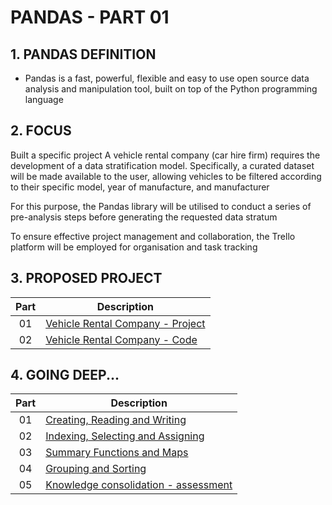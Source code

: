 # PANDAS - PART 01

## 1. PANDAS DEFINITION

- Pandas is a fast, powerful, flexible and easy to use open source data analysis and manipulation tool,
built on top of the Python programming language

## 2. FOCUS

Built a specific project
A vehicle rental company (car hire firm) requires the development of a data stratification model. 
Specifically, a curated dataset will be made available to the user, allowing vehicles to be filtered according 
to their specific model, year of manufacture, and manufacturer

For this purpose, the Pandas library will be utilised to conduct a series of pre-analysis steps before 
generating the requested data stratum

To ensure effective project management and collaboration, the Trello platform will be employed for organisation 
and task tracking

## 3. PROPOSED PROJECT

| Part | Description                                                                       |
|:----:|-----------------------------------------------------------------------------------|
|  01  | [Vehicle Rental Company - Project](./project/vehicle_inventory_stratification.md) |
|  02  | [Vehicle Rental Company - Code](./project/main.ipynb)                             |

## 4. GOING DEEP...

| Part | Description                                                                                                  |
|:----:|--------------------------------------------------------------------------------------------------------------|
|  01  | [Creating, Reading and Writing](./codes/01-creating_reading_writing/creating_reading_writing.md)             |
|  02  | [Indexing, Selecting and Assigning](./codes/02-indexing_selecting_assigning/indexing_selecting_assigning.md) |
|  03  | [Summary Functions and Maps](./codes/03-summary_functions_maps/summary_functions_maps.md)                    |
|  04  | [Grouping and Sorting](./codes/04-grouping_sorting/grouping_sorting.md)                                      |
|  05  | [Knowledge consolidation - assessment](./topics/knowledge_consolidation.md)                                  |
